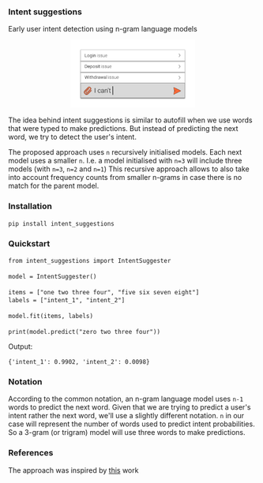 ### Intent suggestions

Early user intent detection using n-gram language models

<p align="center"><img src="img.png" width="50%"></p>

The idea behind intent suggestions is similar to autofill when we use words that were typed to make predictions. But instead of predicting the next word, we try to detect the user's intent.

The proposed approach uses `n` recursively initialised models. Each next model uses a smaller `n`. I.e. a model initialised with `n=3` will include three models (with `n=3`, `n=2` and `n=1`)
This recursive approach allows to also take into account frequency counts from smaller n-grams in case there is no match for the parent model.

### Installation
```
pip install intent_suggestions
```
### Quickstart

```
from intent_suggestions import IntentSuggester

model = IntentSuggester()

items = ["one two three four", "five six seven eight"]
labels = ["intent_1", "intent_2"]

model.fit(items, labels)

print(model.predict("zero two three four"))
```
Output:
```
{'intent_1': 0.9902, 'intent_2': 0.0098}
```

### Notation

According to the common notation, an n-gram language model uses `n-1` words to predict the next word.
Given that we are trying to predict a user's intent rather the next word, we'll use a slightly different notation. `n` in our case will represent the number of words used to predict intent probabilities. So a 3-gram (or trigram) model will use three words to make predictions.

### References

The approach was inspired by [this](https://habr.com/ru/post/346578/) work
